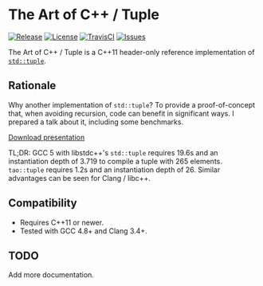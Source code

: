 # The Art of C++ / Tuple

[![Release](https://img.shields.io/github/release/taocpp/tuple.svg)](https://github.com/taocpp/tuple/releases/latest)
[![License](https://img.shields.io/github/license/taocpp/tuple.svg)](#license)
[![TravisCI](https://travis-ci.org/taocpp/tuple.svg)](https://travis-ci.org/taocpp/tuple)
[![Issues](https://img.shields.io/github/issues/taocpp/tuple.svg)](https://github.com/taocpp/tuple/issues)

The Art of C++ / Tuple is a C++11 header-only reference implementation of [`std::tuple`](http://en.cppreference.com/w/cpp/utility/tuple).

## Rationale

Why another implementation of `std::tuple`? To provide a proof-of-concept that, when avoiding recursion, code can benefit in significant ways. I prepared a talk about it, including some benchmarks.

[Download presentation](blob/master/Variadic%20Templates.pdf)

TL;DR: GCC 5 with libstdc++'s `std::tuple` requires 19.6s and an instantiation depth of 3.719 to compile a tuple with 265 elements. `tao::tuple` requires 1.2s and an instantiation depth of 26. Similar advantages can be seen for Clang / libc++.

## Compatibility

* Requires C++11 or newer.
* Tested with GCC 4.8+ and Clang 3.4+.

## TODO

Add more documentation.
